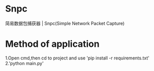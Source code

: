# Snpc
简易数据包捕获器 | Snpc(Simple Network Packet Capture)<br>
# Method of application
1.Open cmd,then cd to project and use 'pip install -r requirements.txt'<br>
2.'python main.py'<br>
